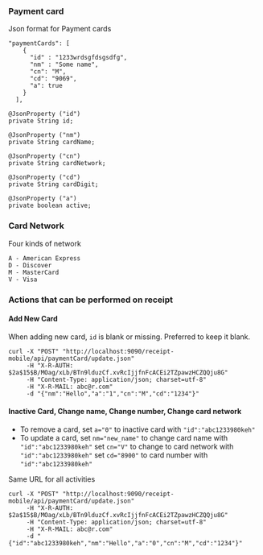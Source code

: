 ### Payment card

Json format for Payment cards

    "paymentCards": [
        {
          "id" : "1233wrdsgfdsgsdfg",
          "nm" : "Some name",
          "cn": "M",
          "cd": "9069",
          "a": true
        }
      ],

    @JsonProperty ("id")
    private String id;

    @JsonProperty ("nm")
    private String cardName;

    @JsonProperty ("cn")
    private String cardNetwork;

    @JsonProperty ("cd")
    private String cardDigit;

    @JsonProperty ("a")
    private boolean active;

### Card Network

Four kinds of network

    A - American Express
    D - Discover
    M - MasterCard
    V - Visa

### Actions that can be performed on receipt

#### Add New Card

When adding new card, `id` is blank or missing. Preferred to keep it blank.

    curl -X "POST" "http://localhost:9090/receipt-mobile/api/paymentCard/update.json"
         -H "X-R-AUTH: $2a$15$B/MOag/xLb/BTn9lduzCf.xvRcIjjfnFcACEi2TZpawzHCZQQju8G"
         -H "Content-Type: application/json; charset=utf-8"
         -H "X-R-MAIL: abc@r.com"
         -d "{"nm":"Hello","a":"1","cn":"M","cd":"1234"}"

#### Inactive Card, Change name, Change number, Change card network

- To remove a card, set `a="0"` to inactive card with `"id":"abc1233980keh"`
- To update a card,
        set `nm="new_name"` to change card name with `"id":"abc1233980keh"`
        set `cn="V"` to change to card network with `"id":"abc1233980keh"`
        set `cd="8900"` to card number with `"id":"abc1233980keh"`

Same URL for all activities

    curl -X "POST" "http://localhost:9090/receipt-mobile/api/paymentCard/update.json"
         -H "X-R-AUTH: $2a$15$B/MOag/xLb/BTn9lduzCf.xvRcIjjfnFcACEi2TZpawzHCZQQju8G"
         -H "Content-Type: application/json; charset=utf-8"
         -H "X-R-MAIL: abc@r.com"
         -d "{"id":"abc1233980keh","nm":"Hello","a":"0","cn":"M","cd":"1234"}"
